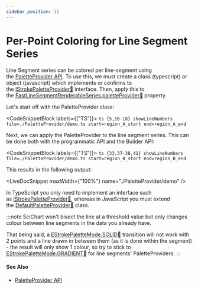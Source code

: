 ```yaml
---
sidebar_position: 11
---
```


# Per-Point Coloring for Line Segment Series

Line Segment series can be colored per line-segment using the [PaletteProvider API](/docs/2d-charts/chart-types/palette-provider-api/palette-provider-api-overview). To use this, we must create a class (typescript) or object (javascript) which implements or confirms to the [IStrokePaletteProvider:blue_book:](https://www.scichart.com/documentation/js/current/typedoc/interfaces/istrokepaletteprovider.html) interface. Then, apply this to the [FastLineSegmentRenderableSeries.paletteProvider:blue_book:](https://www.scichart.com/documentation/js/current/typedoc/classes/baserenderableseries.html#paletteprovider) property.

Let's start off with the PaletteProvider class:

<CodeSnippetBlock labels={["TS"]}>
    ```ts {5,16-18} showLineNumbers file=./PaletteProvider/demo.ts start=region_A_start end=region_A_end
    ```
</CodeSnippetBlock>

Next, we can apply the PaletteProvider to the line segment series. This can be done both with the programmatic API and the Builder API:

<CodeSnippetBlock labels={["TS"]}>
    ```ts {33,37-38,41} showLineNumbers file=./PaletteProvider/demo.ts start=region_B_start end=region_B_end
    ```
</CodeSnippetBlock>

This results in the following output:

<LiveDocSnippet maxWidth={"100%"} name="./PaletteProvider/demo" />

In TypeScript you only need to implement an interface such as [IStrokePaletteProvider:blue_book:](https://www.scichart.com/documentation/js/current/typedoc/interfaces/istrokepaletteprovider.html), whereas in JavaScript you must extend the [DefaultPaletteProvider:blue_book:](https://www.scichart.com/documentation/js/current/typedoc/classes/defaultpaletteprovider.html) class.

:::note
SciChart won't bisect the line at a threshold value but only changes colour between line segments in the data you already have.  

That being said, a [EStrokePaletteMode.SOLID:blue_book:](https://www.scichart.com/documentation/js/current/typedoc/enums/estrokepalettemode.html#solid) transition will not work with 2 points and a line drawn in between them (as it is done within the segment) - the result will only show 1 colour, so try to stick to [EStrokePaletteMode.GRADIENT:blue_book:](https://www.scichart.com/documentation/js/current/typedoc/enums/estrokepalettemode.html#gradient) for line segments' PaletteProviders.
:::

#### See Also

- [PaletteProvider API](/docs/2d-charts/chart-types/palette-provider-api/palette-provider-api-overview)